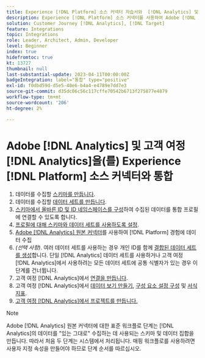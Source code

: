 ```yaml
---
title: Experience [!DNL Platform] 소스 커넥터 자습서와  [!DNL Analytics] 및 고객 여정 [!DNL Analytics] 통합
description: Experience [!DNL Platform] 소스 커넥터를 사용하여 Adobe [!DNL Analytics] 을 고객 여정 [!DNL Analytics] 과 통합하는 방법을 알아봅니다.
solution: Customer Journey [!DNL Analytics], [!DNL Target]
feature: Integrations
topic: Integrations
role: Leader, Architect, Admin, Developer
level: Beginner
index: true
hidefromtoc: true
kt: 13727
thumbnail: null
last-substantial-update: 2023-04-11T00:00:00Z
badgeIntegration: label="통합" type="positive"
exl-id: f0dbd59d-d5e5-40e6-b4a4-e4789e7dd7e3
source-git-commit: d35dc06c56c117cffe70542b6713f275877e4879
workflow-type: tm+mt
source-wordcount: '206'
ht-degree: 2%

---
```


# Adobe [!DNL Analytics] 및 고객 여정 [!DNL Analytics]을(를) Experience [!DNL Platform] 소스 커넥터와 통합

<ol>
    <li>데이터를 수집할 <a href="https://experienceleague.adobe.com/?lang=en#dashboard/learning" _target="_blank" rel="noopener noreferrer">스키마를 만듭니다</a>.</li>
    <li>데이터를 수집할 <a href="https://experienceleague.adobe.com/docs/platform-learn/tutorials/data-ingestion/create-datasets-and-ingest-data.html" _target="_blank" rel="noopener noreferrer">데이터 세트를 만듭니다</a>.</a></li>
    <li><a href="https://experienceleague.adobe.com/docs/platform-learn/tutorials/identities/label-ingest-and-verify-identity-data.html?lang=en" _target="_blank" rel="noopener noreferrer">스키마에서 올바른 ID 및 ID 네임스페이스를 구성</a>하여 수집된 데이터를 통합 프로필에 연결할 수 있도록 합니다.</li> 
    <li><a href="https://experienceleague.adobe.com/docs/platform-learn/tutorials/profiles/bring-data-into-the-real-time-customer-profile.html?lang=ko-KR" _target="_blank" rel="noopener noreferrer">프로필에 대해 스키마와 데이터 세트를 사용하도록 설정</a>.</li>
    <li><a href="https://experienceleague.adobe.com/docs/platform-learn/tutorials/sources/ingest-data-from-adobe-analytics.html" _target="_blank" rel="noopener noreferrer">Adobe [!DNL Analytics] 원본 커넥터</a>를 사용하여 [!DNL Platform] 경험에 데이터 수집</li>
    <li><i>(선택 사항)</i>. 여러 데이터 세트를 사용하는 경우 개인 ID를 함께 <a href="https://experienceleague.adobe.com/docs/analytics-platform/using/cja-connections/combined-dataset.html" _target="_blank" rel="noopener noreferrer">결합된 데이터 세트를 생성</a>합니다. 단일 [!DNL Analytics] 데이터 세트를 사용하거나 고객 여정 [!DNL Analytics]에서 사용하려는 모든 데이터 세트에 공통 식별자가 있는 경우 이 단계를 건너뜁니다.</li>
    <li>고객 여정 [!DNL Analytics]에서 <a href="https://experienceleague.adobe.com/docs/customer-journey-analytics-learn/tutorials/connections/connecting-customer-journey-analytics-to-data-sources-in-platform.html" _target="_blank" rel="noopener noreferrer">연결을 만듭니다</a>.</li>
    <li>고객 여정 [!DNL Analytics]에서 <a href="https://experienceleague.adobe.com/docs/customer-journey-analytics-learn/tutorials/data-views/basic-configuration-for-data-views.html" _target="_blank" rel="noopener noreferrer">데이터 보기 만들기</a>, <a href="https://experienceleague.adobe.com/docs/customer-journey-analytics-learn/tutorials/data-views/configuring-component-settings-in-data-views.html" _target="_blank" rel="noopener noreferrer">구성 요소 설정 구성</a> 및 <a href="https://experienceleague.adobe.com/docs/customer-journey-analytics-learn/tutorials/data-views/formatting-metrics-in-data-views.html" _target="_blank" rel="noopener noreferrer">서식 지표</a>.
    <li><a href="https://experienceleague.adobe.com/docs/customer-journey-analytics-learn/tutorials/analysis-workspace/workspace-projects/build-a-new-project.html?lang=ko-KR" _target="_blank" rel="noopener noreferrer">고객 여정 [!DNL Analytics]에서 프로젝트를 만듭니다.</a></li>
</ol>

>[!NOTE]
>
>Adobe [!DNL Analytics] 원본 커넥터에 대한 표준 워크플로 단계는 [!DNL Analytics]의 데이터를 &quot;있는 그대로&quot; 수집하는 데 사용되는 스키마 및 데이터 집합을 만듭니다. 따라서 처음 두 단계는 시스템에서 처리됩니다. 매핑 워크플로를 사용하려면 사용자 지정 속성을 만들어야 하므로 단계 순서를 따르십시오.
